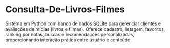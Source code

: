 # Consulta-De-Livros-Filmes
Sistema em Python com banco de dados SQLite para gerenciar clientes e avaliações de mídias (livros e filmes). Oferece cadastro, listagem, favoritos, ranking por notas, buscas e recomendações personalizadas, proporcionando interação prática entre usuário e conteúdo.
